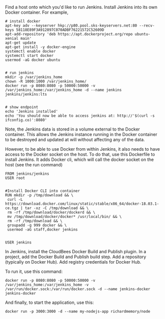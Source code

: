 Find a host onto which you'd like to run Jenkins. Install Jenkins into its own
Docker container. For example,

```
# install docker
apt-key adv --keyserver hkp://p80.pool.sks-keyservers.net:80 --recv-keys 58118E89F3A912897C070ADBF76221572C52609D
apt-add-repository 'deb https://apt.dockerproject.org/repo ubuntu-xenial main'
apt-get update
apt-get install -y docker-engine
systemctl enable docker
systemctl start docker
usermod -aG docker ubuntu


# run jenkins
mkdir -p /var/jenkins_home
chown -R 1000:1000 /var/jenkins_home/
docker run -p 8080:8080 -p 50000:50000 -v /var/jenkins_home:/var/jenkins_home -d --name jenkins jenkins/jenkins:lts


# show endpoint
echo 'Jenkins installed'
echo 'You should now be able to access jenkins at: http://'$(curl -s ifconfig.co)':8080'
```

Note, the Jenkins data is stored in a volume external to the Docker container.
This allows the Jenkins instance running in the Docker container to be 
destroyed and updated at will without affecting any of the data.

However, to be able to use Docker from within Jenkins, it also needs to have 
access to the Docker socket on the host. To do that, use this Dockerfile to install
Jenkins. It adds Docker cli, which will call the docker socket on the host (see the
run command)

```
FROM jenkins/jenkins
USER root


#Install Docker CLI into container
RUN mkdir -p /tmp/download && \
 curl -L https://download.docker.com/linux/static/stable/x86_64/docker-18.03.1-ce.tgz | tar -xz -C /tmp/download && \
 rm -rf /tmp/download/docker/dockerd && \
 mv /tmp/download/docker/docker* /usr/local/bin/ && \
 rm -rf /tmp/download && \
 groupadd -g 999 docker && \
 usermod -aG staff,docker jenkins


USER jenkins
```

In Jenkins, install the CloudBees Docker Build and Publish plugin. In a project, add the Docker Build and Publish build step. Add a repository (typically on Docker Hub). Add registry credentials for Docker Hub. 

To run it, use this command:

```
docker run -p 8080:8080 -p 50000:50000 -v /var/jenkins_home:/var/jenkins_home -v /var/run/docker.sock:/var/run/docker.sock -d --name jenkins-docker jenkins-docker
```

And finally, to start the application, use this:

```
docker run -p 3000:3000 -d --name my-nodejs-app richardmemory/node
```